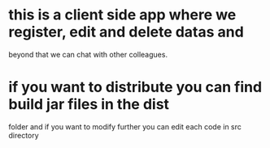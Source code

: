 # this is a client side app where we register, edit and delete datas and 
beyond that we can chat with other colleagues.

# if you want to distribute you can find build jar files in the dist 
folder and if you want to modify further you can edit each code in src 
directory



